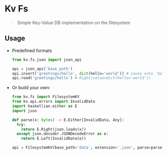 # Kv Fs

> Simple Key-Value DB implementation on the filesystem

## Usage

- Predefined formats

  ```python
  from kv.fs.json import json_api

  api = json_api('base_path')
  api.insert('greetings/hello', dict(hello='world')) # saves onto 'base_path/greetings/hello.json'
  api.read('greetings/hello') # Right(value=dict(hello='world'))
  ```

- Or build your own:

  ```python
  from kv.fs import FilesystemKV
  from kv.api.errors import InvalidData
  import haskellian.either as E
  import json

  def parse(x: bytes) -> E.Either[InvalidData, Any]:
    try:
      return E.Right(json.loads(x))
    except json.decoder.JSONDecodeError as e:
      return E.Left(InvalidData(e))

  api = FilesystemKV(base_path='data', extension='.json', parse=parse, dump=json.dumps)
  ```